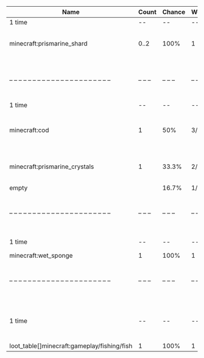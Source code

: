 | Name                                        | Count | Chance | Weight | Comment                                                                                  |
| ------------------------------------------- | ----- | ------ | ------ | ---------------------------------------------------------------------------------------- |
| 1 time                                      |    -- |     -- |     -- |                                                                                          |
| minecraft:prismarine_shard                  |  0..2 |   100% |      1 | add drop: 0..1 * level {enchantment: looting}                                            |
| – – – – – – – – – – – – – – – – – – – – – – | – – – | – – –  | – – –  | – – – – – – – – – – – – – – – – – – – – – – – – – – – – – – – – – – – – – – – – – – – –  |
| 1 time                                      |    -- |     -- |     -- |                                                                                          |
| minecraft:cod                               |     1 |    50% |    3/6 | add drop: 0..1 * level {enchantment: looting}, furnace smelt                             |
| minecraft:prismarine_crystals               |     1 |  33.3% |    2/6 | add drop: 0..1 * level {enchantment: looting}                                            |
| empty                                       |       |  16.7% |    1/6 |                                                                                          |
| – – – – – – – – – – – – – – – – – – – – – – | – – – | – – –  | – – –  | – – – – – – – – – – – – – – – – – – – – – – – – – – – – – – – – – – – – – – – – – – – –  |
| 1 time                                      |    -- |     -- |     -- | killed by player                                                                         |
| minecraft:wet_sponge                        |     1 |   100% |      1 |                                                                                          |
| – – – – – – – – – – – – – – – – – – – – – – | – – – | – – –  | – – –  | – – – – – – – – – – – – – – – – – – – – – – – – – – – – – – – – – – – – – – – – – – – –  |
| 1 time                                      |    -- |     -- |     -- | killed by player, random chance: 0.025%|{enchantment: looting}: 0.035% + 0.01%*(level-1) |
| loot_table[]minecraft:gameplay/fishing/fish |     1 |   100% |      1 | furnace smelt                                                                            |